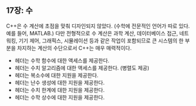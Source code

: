 ## 17장: 수

C++은 수 계산에 초점을 맞춰 디자인되지 않았다. (수학에 전문적인 언어가 따로 있다. 예를 들어, MATLAB.) 다만 전형적으로 수 계산은 과학 계산, 데이터베이스 접근, 네트워킹, 기기 제어, 그래픽스, 시뮬레이션 등과 같은 작업이 포함되므로 큰 시스템의 한 부분을 차지하는 계산의 수단으로서 C++는 매우 매력적이다.

- <cmath> 헤더는 수학 함수에 대한 액세스를 제공한다.
- <numeric> 헤더는 수치 알고리즘에 대한 액세스를 제공한다. (병렬도 제공)
- <complex> 헤더는 복소수에 대한 지원을 제공한다.
- <random> 헤더는 난수 생성에 대한 지원을 제공한다.
- <limits> 헤더는 수치 한계에 대한 지원을 제공한다.
- <numbers> 헤더는 수학 상수에 대한 지원을 제공한다.
  